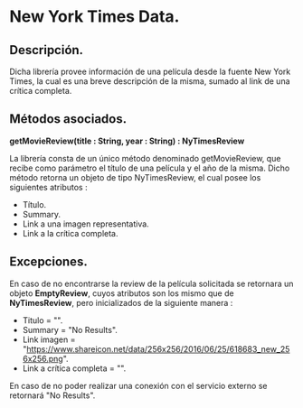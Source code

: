 # New York Times Data.

## Descripción.
Dicha librería provee información de una película desde la fuente New York Times, la cual es una breve descripción de la misma, sumado al link de  una crítica completa.

## Métodos asociados.
**getMovieReview(title : String, year : String) : NyTimesReview**

La librería consta de un único método denominado getMovieReview, que recibe como parámetro el título de una película y el año de la misma. Dicho método retorna un objeto de tipo NyTimesReview, el cual posee los siguientes atributos : <br>
- Título.<br>
- Summary.<br>
- Link a una imagen representativa.<br>
- Link a la crítica completa.<br>

## Excepciones.

En caso de no encontrarse la review de la película solicitada se retornara un objeto **EmptyReview**, cuyos atributos son los mismo que de **NyTimesReview**, pero inicializados de la siguiente manera : 
- Titulo = "".
- Summary = "No Results".
- Link imagen = "https://www.shareicon.net/data/256x256/2016/06/25/618683_new_256x256.png".
- Link a crítica completa = "".

En caso de no poder realizar una conexión con el servicio externo se retornará "No Results".
